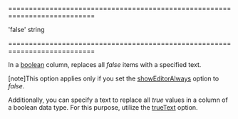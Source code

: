 <!--**
/*-------------------------------------------
    Auto-generated file. Do not modify.
-------------------------------------------

**-->
===========================================================================
<!--default-->'false'<!--/default-->
<!--type-->string<!--/type-->
===========================================================================

<!--shortDescription-->
In a [boolean](/Documentation/ApiReference/UI_Widgets/dxDataGrid/Configuration/columns/#dataType) column, replaces all *false* items with a specified text.
<!--/shortDescription-->

<!--fullDescription-->
[note]This option applies only if you set the [showEditorAlways](/Documentation/ApiReference/UI_Widgets/dxDataGrid/Configuration/columns/#showEditorAlways) option to *false*.

Additionally, you can specify a text to replace all *true* values in a column of a boolean data type. For this purpose, utilize the [trueText](/Documentation/ApiReference/UI_Widgets/dxDataGrid/Configuration/columns/#trueText) option.
<!--/fullDescription-->